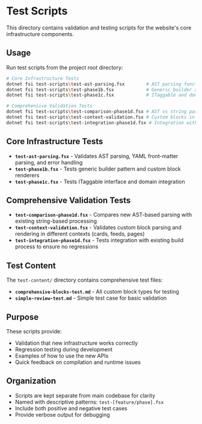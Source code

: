 # Test Scripts

This directory contains validation and testing scripts for the website's core infrastructure components.

## Usage

Run test scripts from the project root directory:

```bash
# Core Infrastructure Tests
dotnet fsi test-scripts\test-ast-parsing.fsx        # AST parsing functionality
dotnet fsi test-scripts\test-phase1b.fsx            # Generic builder and block renderers  
dotnet fsi test-scripts\test-phase1c.fsx            # ITaggable and domain integration

# Comprehensive Validation Tests
dotnet fsi test-scripts\test-comparison-phase1d.fsx # AST vs string parsing comparison
dotnet fsi test-scripts\test-context-validation.fsx # Custom blocks in different contexts
dotnet fsi test-scripts\test-integration-phase1d.fsx # Integration with existing build
```

## Core Infrastructure Tests

- **`test-ast-parsing.fsx`** - Validates AST parsing, YAML front-matter parsing, and error handling
- **`test-phase1b.fsx`** - Tests generic builder pattern and custom block renderers
- **`test-phase1c.fsx`** - Tests ITaggable interface and domain integration

## Comprehensive Validation Tests

- **`test-comparison-phase1d.fsx`** - Compares new AST-based parsing with existing string-based processing
- **`test-context-validation.fsx`** - Validates custom block parsing and rendering in different contexts (cards, feeds, pages)
- **`test-integration-phase1d.fsx`** - Tests integration with existing build process to ensure no regressions

## Test Content

The `test-content/` directory contains comprehensive test files:
- **`comprehensive-blocks-test.md`** - All custom block types for testing
- **`simple-review-test.md`** - Simple test case for basic validation

## Purpose

These scripts provide:
- Validation that new infrastructure works correctly
- Regression testing during development
- Examples of how to use the new APIs
- Quick feedback on compilation and runtime issues

## Organization

- Scripts are kept separate from main codebase for clarity
- Named with descriptive patterns: `test-[feature/phase].fsx`
- Include both positive and negative test cases
- Provide verbose output for debugging
